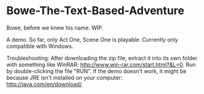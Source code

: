 # Bowe-The-Text-Based-Adventure
Bowe, before we knew his name. WIP.

A demo. So far, only Act One, Scene One is playable. Currently only compatible with Windows.

Troubleshooting: 
After downloading the zip file, extract it into its own folder with something like WinRAR: http://www.win-rar.com/start.html?&L=0. 
Run by double-clicking the file "RUN". If the demo doesn't work, it might be because JRE isn't installed on your computer: http://java.com/en/download/. 
